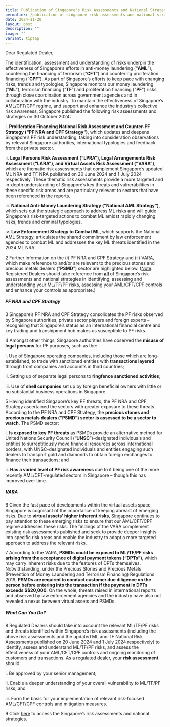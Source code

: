 ```yaml
---
title: Publication of Singapore's Risk Assessments and National Strategies
permalink: /publication-of-singapore-risk-assessments-and-national-strategies/
date: 2024-11-20
layout: post
description: ""
image: ""
variant: tiptap
---
```

<p>Dear Regulated Dealer,</p>
<p>The identification, assessment and understanding of risks underpin the
effectiveness of Singapore’s efforts in anti-money laundering (“<strong>AML</strong>”),
countering the financing of terrorism (“<strong>CFT</strong>”) and countering
proliferation financing (“<strong>CPF</strong>”). As part of Singapore’s
efforts to keep pace with changing risks, trends and typologies, Singapore
monitors our money laundering ("<strong>ML</strong>"), terrorism financing
(“<strong>TF</strong>”) and proliferation financing ("<strong>PF</strong>")
risks through close coordination across government agencies and in collaboration
with the industry. To maintain the effectiveness of Singapore’s AML/CFT/CPF
regime, and support and enhance the industry’s collective risk awareness,
Singapore published the following risk assessments and strategies on 30
October 2024:</p>
<p>i. <strong>Proliferation Financing National Risk Assessment and Counter-PF Strategy (“PF NRA and CPF Strategy”)</strong>,
which updates and deepens Singapore’s PF risk understanding, taking into
consideration observations by relevant Singapore authorities, international
typologies and feedback from the private sector.</p>
<p>ii. <strong>Legal Persons Risk Assessment (“LPRA”), Legal Arrangements Risk Assessment (“LARA”), and Virtual Assets Risk Assessment (“VARA”)</strong>,
which are thematic risk assessments that complement Singapore’s updated
ML NRA and TF NRA published on 20 June 2024 and 1 July 2024 respectively.
These thematic risk assessments provide a more targeted and in-depth understanding
of Singapore’s key threats and vulnerabilities in these specific risk areas
and are particularly relevant to sectors that have been referenced in the
reports.</p>
<p>iii. <strong>National Anti-Money Laundering Strategy (“National AML Strategy”)</strong>,
which sets out the strategic approach to address ML risks and will guide
Singapore’s risk-targeted actions to combat ML amidst rapidly changing
risks, trends and criminal typologies.</p>
<p>iv. <strong>Law Enforcement Strategy to Combat ML</strong>, which supports
the National AML Strategy, articulates the shared commitment by law enforcement
agencies to combat ML and addresses the key ML threats identified in the
2024 ML NRA.</p>
<p>2 Further information on the (i) PF NRA and CPF Strategy and (ii) VARA,
which make reference to and/or are relevant to the precious stones and
precious metals dealers ("<strong>PSMD</strong>") sector are highlighted
below. (<u>Note</u>: Registered Dealers should take reference from <strong><u>all</u></strong> of
Singapore’s risk assessments and national strategies in identifying, assessing
and understanding your ML/TF/PF risks, assessing your AML/CFT/CPF controls
and enhance your controls as appropriate.)</p>
<h5><strong>PF NRA and CPF Strategy</strong></h5>
<p>3 Singapore’s PF NRA and CPF Strategy consolidates the PF risks observed
by Singapore authorities, private sector players and foreign experts –
recognising that Singapore’s status as an international financial centre
and key trading and transhipment hub makes us susceptible to PF risks.</p>
<p>4 Amongst other things, Singapore authorities have observed the <strong>misuse of legal persons</strong> for
PF purposes, such as the:</p>
<p>i. Use of Singapore operating companies, including those which are long-established,
to trade with sanctioned entities with <strong>transactions layered</strong> through
front companies and accounts in third countries;</p>
<p>ii. Setting up of separate legal persons to <strong>ringfence sanctioned activities</strong>;</p>
<p>iii. Use of <strong>shell companies</strong> set up by foreign beneficial
owners with little or no substantial business operations in Singapore.</p>
<p>5 Having identified Singapore’s key PF threats, the PF NRA and CPF Strategy
ascertained the sectors with greater exposure to these threats. According
to the PF NRA and CPF Strategy, the <strong>precious stones and precious metals dealers (“PSMD”) sector</strong>  <strong>is assessed to be a sector to watch</strong>.
The PSMD sector:</p>
<p>i. <strong>Is exposed to key PF threats</strong> as PSMDs provide an alternative
method for United Nations Security Council (“<strong>UNSC</strong>”)-designated
individuals and entities to surreptitiously move financial resources across
international borders, with UNSC-designated individuals and entities engaging
such dealers to transport gold and diamonds to obtain foreign exchanges
to finance their transactions; and</p>
<p>ii. <strong>Has a varied level of PF risk awareness </strong>due to it
being one of the more recently AML/CFT-regulated sectors in Singapore –
though this has improved over time.</p>
<h5><strong>VARA</strong></h5>
<p>6 Given the fast pace of developments within the virtual assets space,
Singapore is cognisant of the importance of keeping abreast of emerging
risks. Due to <strong>virtual assets’ higher inherent risks</strong>, Singapore
continues to pay attention to these emerging risks to ensure that our AML/CFT/CPF
regime addresses these risks. The findings of the VARA complement existing
risk assessments published and seek to provide deeper insights into specific
risk areas and enable the industry to adopt a more targeted approach to
address the relevant risks.</p>
<p>7 According to the VARA, <strong>PSMDs could be exposed to ML/TF/PF risks arising from the acceptance of digital payment tokens (“DPTs”)</strong>,
which may carry inherent risks due to the features of DPTs themselves.
Notwithstanding, under the Precious Stones and Precious Metals (Prevention
of Money Laundering and Terrorism Financing) Regulations 2019, <strong>PSMDs are required to conduct customer due diligence on the person before entering into the transaction if the payment in DPTs exceeds S$20,000</strong>.
On the whole, threats raised in international reports and observed by law
enforcement agencies and the industry have also not revealed a nexus between
virtual assets and PSMDs.</p>
<h5><strong>What Can You Do?</strong></h5>
<p>8 Regulated Dealers should take into account the relevant ML/TF/PF risks
and threats identified within Singapore’s risk assessments (including the
above risk assessments and the updated ML and TF National Risk Assessments
published on 20 June 2024 and 1 July 2024 respectively) to identify, assess
and understand ML/TF/PF risks, and assess the effectiveness of your AML/CFT/CPF
controls and ongoing monitoring of customers and transactions. As a regulated
dealer, your <strong>risk assessment</strong> should:</p>
<p>i. Be approved by your senior management;</p>
<p>ii. Enable a deeper understanding of your overall vulnerability to ML/TF/PF
risks; and</p>
<p>iii. Form the basis for your implementation of relevant risk-focused AML/CFT/CPF
controls and mitigation measures.</p>
<p>9 Click <a href="https://acd.mlaw.gov.sg/aml-cft-cpf-resources/" rel="noopener nofollow" target="_blank">here</a> to
access the Singapore’s risk assessments and national strategies.</p>